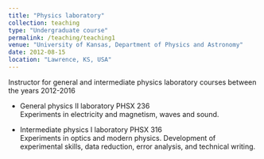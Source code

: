 ```yaml
---
title: "Physics laboratory"
collection: teaching
type: "Undergraduate course"
permalink: /teaching/teaching1
venue: "University of Kansas, Department of Physics and Astronomy"
date: 2012-08-15
location: "Lawrence, KS, USA"
---
```


Instructor for general and intermediate physics laboratory courses between the years 2012-2016

* General physics II laboratory PHSX 236\
  Experiments in electricity and magnetism, waves and sound.
  
* Intermediate physics I laboratory PHSX 316\
  Experiments in optics and modern physics. Development of experimental skills, data reduction, error analysis, and technical writing.
